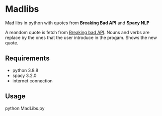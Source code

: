 # Madlibs

Mad libs in python with quotes from **Breaking Bad API** and **Spacy NLP**

A reandom quote is fetch from [Breaking bad API](https://breakingbadquotes.xyz/). Nouns and verbs are replace by the ones that the user introduce in the progam. Shows the new quote.

## Requirements 

* python 3.8.8
* spacy 3.2.0
* internet connection

## Usage


<addr> python MadLibs.py